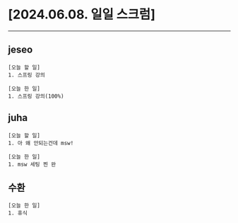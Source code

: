# [2024.06.08. 일일 스크럼]
----

## jeseo
	[오늘 할 일]
	1. 스프링 강의

	[오늘 한 일]
	1. 스프링 강의(100%)


## juha
	[오늘 할 일]
	1. 아 왜 안되는건데 msw!

	[오늘 한 일]
	1. msw 세팅 찐 완


## 수환
	[오늘 한 일]
	1. 휴식


